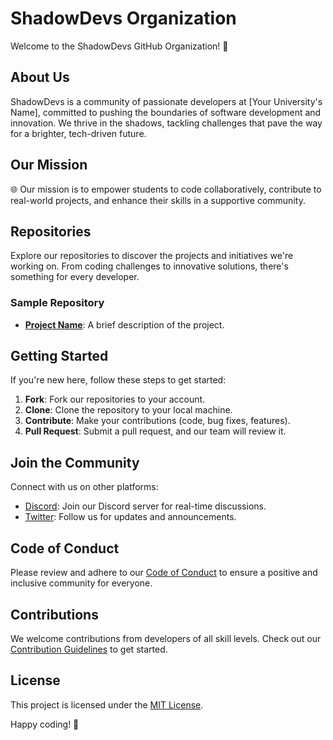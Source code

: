 # ShadowDevs Organization

Welcome to the ShadowDevs GitHub Organization! 🚀

## About Us

ShadowDevs is a community of passionate developers at [Your University's Name], committed to pushing the boundaries of software development and innovation. We thrive in the shadows, tackling challenges that pave the way for a brighter, tech-driven future.

## Our Mission

🌐 Our mission is to empower students to code collaboratively, contribute to real-world projects, and enhance their skills in a supportive community.

## Repositories

Explore our repositories to discover the projects and initiatives we're working on. From coding challenges to innovative solutions, there's something for every developer.

### Sample Repository

- [**Project Name**](link/to/project): A brief description of the project.

## Getting Started

If you're new here, follow these steps to get started:

1. **Fork**: Fork our repositories to your account.
2. **Clone**: Clone the repository to your local machine.
3. **Contribute**: Make your contributions (code, bug fixes, features).
4. **Pull Request**: Submit a pull request, and our team will review it.

## Join the Community

Connect with us on other platforms:

- [Discord](link/to/discord): Join our Discord server for real-time discussions.
- [Twitter](link/to/twitter): Follow us for updates and announcements.

## Code of Conduct

Please review and adhere to our [Code of Conduct](link/to/code-of-conduct) to ensure a positive and inclusive community for everyone.

## Contributions

We welcome contributions from developers of all skill levels. Check out our [Contribution Guidelines](link/to/contribution-guidelines) to get started.

## License

This project is licensed under the [MIT License](link/to/license).

Happy coding! 🌟
